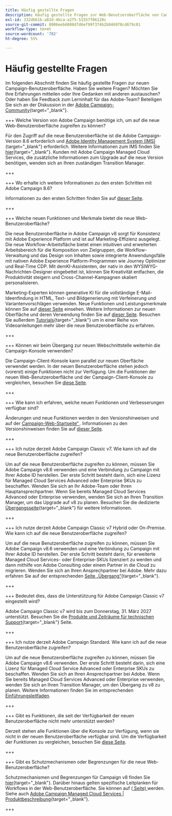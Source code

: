 ```yaml
---
title: Häufig gestellte Fragen
description: Häufig gestellte Fragen zur Web-Benutzeroberfläche von Campaign
exl-id: 332db61b-a82d-4bca-a2f5-51557f06120c
source-git-commit: 8006eeb6088d7d6ef99f374b2b846978cd679c01
workflow-type: tm+mt
source-wordcount: '782'
ht-degree: 55%

---
```


# Häufig gestellte Fragen

Im folgenden Abschnitt finden Sie häufig gestellte Fragen zur neuen Campaign-Benutzeroberfläche. Haben Sie weitere Fragen? Möchten Sie Ihre Erfahrungen mitteilen oder Ihre Gedanken mit anderen austauschen? Oder haben Sie Feedback zum Lerninhalt für das Adobe-Team? Beteiligen Sie sich an der Diskussion in der [Adobe Campaign-Community](https://experienceleaguecommunities.adobe.com/t5/adobe-campaign-classic-v7/ct-p/adobe-campaign-classic-community?profile.language=de){target="_blank"}.

+++ Welche Version von Adobe Campaign benötige ich, um auf die neue Web-Benutzeroberfläche zugreifen zu können?

Für den Zugriff auf die neue Benutzeroberfläche ist die Adobe Campaign-Version 8.6 erforderlich und [Adobe Identity Management System (IMS)](https://helpx.adobe.com/de/enterprise/using/identity.html){target="_blank"} erforderlich. Weitere Informationen zum IMS finden Sie [hier](https://experienceleague.adobe.com/de/docs/campaign/technotes-ac/tn-new/migrate-users-to-ims){target="_blank"}. Kunden mit Adobe Campaign Managed Cloud Services, die zusätzliche Informationen zum Upgrade auf die neue Version benötigen, wenden sich an Ihren zuständigen Transition Manager.

+++

+++ Wo erhalte ich weitere Informationen zu den ersten Schritten mit Adobe Campaign 8.6?

Informationen zu den ersten Schritten finden Sie auf [dieser Seite](../get-started/get-started.md).

+++

+++ Welche neuen Funktionen und Merkmale bietet die neue Web-Benutzeroberfläche?

Die neue Benutzeroberfläche in Adobe Campaign v8 sorgt für Konsistenz mit Adobe Experience Platform und ist auf Marketing-Effizienz ausgelegt. Die neue Workflow-Arbeitsfläche bietet einen intuitiven und erweiterten Arbeitsbereich für die Komposition von Zielgruppen, die Workflow-Verwaltung und das Design von Inhalten sowie integrierte Anwendungsfälle mit nativen Adobe Experience Platform-Programmen wie Journey Optimizer und Real-Time CDP. Mit demKI-Assistenten, der nativ in den WYSIWYG-Nachrichten-Designer eingebettet ist, können Sie Kreativität entfachen, die Produktivität steigern und Cross-Channel-Kampagnen skaliert personalisieren.

Marketing-Experten können generative KI für die vollständige E-Mail-Ideenfindung in HTML, Text- und Bildgenerierung mit Verfeinerung und Variantenvorschlägen verwenden. Neue Funktionen und Leistungsmerkmale können Sie auf [dieser Seite](../rn/whats-new.md) einsehen. Weitere Informationen zur neuen Oberfläche und deren Verwendung finden Sie auf [dieser Seite](../get-started/user-interface.md). Besuchen Sie außerdem [Tutorials](https://experienceleague.adobe.com/de/docs/campaign-web-learn/tutorials/overview){target="_blank"} um in einer Reihe von Videoanleitungen mehr über die neue Benutzeroberfläche zu erfahren.

+++

+++ Können wir beim Übergang zur neuen Webschnittstelle weiterhin die Campaign-Konsole verwenden?

Die Campaign-Client-Konsole kann parallel zur neuen Oberfläche verwendet werden. In der neuen Benutzeroberfläche stehen jedoch (vorerst) einige Funktionen nicht zur Verfügung. Um die Funktionen der neuen Web-Benutzeroberfläche und der Campaign-Client-Konsole zu vergleichen, besuchen Sie [diese Seite](../get-started/capability-matrix.md).

+++

+++ Wie kann ich erfahren, welche neuen Funktionen und Verbesserungen verfügbar sind?

Änderungen und neue Funktionen werden in den Versionshinweisen und auf der [Campaign-Web-Startseite“ ](../get-started/user-interface.md#user-interface-home). Informationen zu den Versionshinweisen finden Sie auf [dieser Seite](../rn/release-notes.md).

+++

+++ Ich nutze derzeit Adobe Campaign Classic v7. Wie kann ich auf die neue Benutzeroberfläche zugreifen?

Um auf die neue Benutzeroberfläche zugreifen zu können, müssen Sie Adobe Campaign v8.6 verwenden und eine Verbindung zu Campaign mit Ihrer Adobe ID herstellen. Der erste Schritt besteht darin, sich eine Lizenz für Managed Cloud Services Advanced oder Enterprise SKUs zu beschaffen. Wenden Sie sich an Ihr Adobe-Team oder Ihren Hauptansprechpartner. Wenn Sie bereits Managed Cloud Services Advanced oder Enterprise verwenden, wenden Sie sich an Ihren Transition Manager, um das Upgrade auf v8 zu planen. Besuchen Sie die dedizierte [Übergangsseite](https://experienceleague.adobe.com/de/docs/campaign/campaign-v8/new/v7-to-v8){target="_blank"} für weitere Informationen.

+++

+++ Ich nutze derzeit Adobe Campaign Classic v7 Hybrid oder On-Premise. Wie kann ich auf die neue Benutzeroberfläche zugreifen?

Um auf die neue Benutzeroberfläche zugreifen zu können, müssen Sie Adobe Campaign v8.6 verwenden und eine Verbindung zu Campaign mit Ihrer Adobe ID herstellen. Der erste Schritt besteht darin, für erweiterte Managed Cloud Services- oder Enterprise-SKUs lizenziert zu werden und dann mithilfe von Adobe Consulting oder einem Partner in die Cloud zu migrieren. Wenden Sie sich an Ihren Ansprechpartner bei Adobe. Mehr dazu erfahren Sie auf der entsprechenden [Seite „Übergang“](https://experienceleague.adobe.com/de/docs/campaign/campaign-v8/new/v7-to-v8){target="_blank"}.

+++

+++ Bedeutet dies, dass die Unterstützung für Adobe Campaign Classic v7 eingestellt wird?

Adobe Campaign Classic v7 wird bis zum Donnerstag, 31. März 2027 unterstützt. Besuchen Sie die [Produkte und Zeiträume für technischen Support](https://helpx.adobe.com/de/support/programs/eol-matrix.html){target="_blank"} Seite.

+++

+++ Ich nutze derzeit Adobe Campaign Standard. Wie kann ich auf die neue Benutzeroberfläche zugreifen?

Um auf die neue Benutzeroberfläche zugreifen zu können, müssen Sie Adobe Campaign v8.6 verwenden. Der erste Schritt besteht darin, sich eine Lizenz für Managed Cloud Service Advanced oder Enterprise SKUs zu beschaffen. Wenden Sie sich an Ihren Ansprechpartner bei Adobe. Wenn Sie bereits Managed Cloud Services Advanced oder Enterprise verwenden, wenden Sie sich an Ihren Transition Manager, um den Übergang zu v8 zu planen. Weitere Informationen finden Sie im entsprechenden [Einführungsleitfaden](../../adoption/home.md).

+++

+++ Gibt es Funktionen, die seit der Verfügbarkeit der neuen Benutzeroberfläche nicht mehr unterstützt werden?

Derzeit stehen alle Funktionen über die Konsole zur Verfügung, wenn sie nicht in der neuen Benutzeroberfläche verfügbar sind. Um die Verfügbarkeit der Funktionen zu vergleichen, besuchen Sie [diese Seite](../get-started/capability-matrix.md).

+++

+++ Gibt es Schutzmechanismen oder Begrenzungen für die neue Web-Benutzeroberfläche?

Schutzmechanismen und Begrenzungen für Campaign v8 finden Sie [hier](https://experienceleague.adobe.com/de/docs/campaign/campaign-v8/releases/ac-guardrails){target="_blank"}. Darüber hinaus gelten spezifische Leitplanken für Workflows in der Web-Benutzeroberfläche. Sie können auf ([ Seite) ](../get-started/guardrails.md) werden. Siehe auch [Adobe Campaign Managed Cloud Services | Produktbeschreibung](https://helpx.adobe.com/de/legal/product-descriptions/adobe-campaign-managed-cloud-services.html){target="_blank"}.

+++